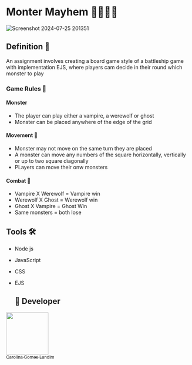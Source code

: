 # Monter Mayhem 👻🧛🏿🐺

![Screenshot 2024-07-25 201351](https://github.com/user-attachments/assets/cbddddfa-6abe-4ac9-946a-f35a5c08c04a)

## Definition 🎯

An assignment involves creating a board game style of a battleship game with implementation EJS, where players 
cam decide in their round which monster to play 

### Game Rules 🚦
#### Monster
- The player can play either a vampire, a werewolf or ghost 
- Monster can be placed anywhere of the edge of the grid

#### Movement 🎲
- Monster may not move on the same turn they are placed
- A monster can move any numbers of the square horizontally, vertically or up to two square diagonally
- PLayers can move their onw monsters

#### Combat 🏅
- Vampire X Werewolf = Vampire win
- Werewolf X Ghost = Werewolf win
- Ghost X Vampire = Ghost Win
- Same monsters = both lose

## Tools 🛠️

- Node js
- JavaScript
- CSS
- EJS

  ## 📖 Developer

 [<img src="https://avatars.githubusercontent.com/u/83533485?v=4" width=115><br><sub>Carolina Gomes Landim</sub>](https://github.com/Carolina995)
